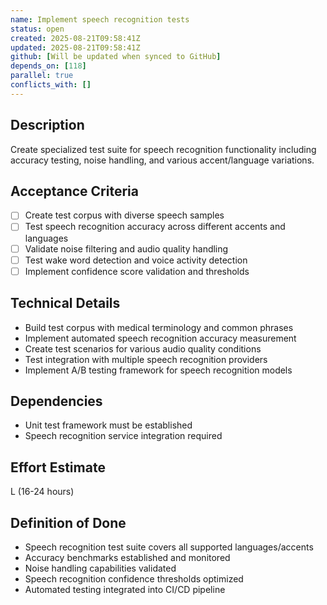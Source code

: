 ```yaml
---
name: Implement speech recognition tests
status: open
created: 2025-08-21T09:58:41Z
updated: 2025-08-21T09:58:41Z
github: [Will be updated when synced to GitHub]
depends_on: [118]
parallel: true
conflicts_with: []
---
```


## Description
Create specialized test suite for speech recognition functionality including accuracy testing, noise handling, and various accent/language variations.

## Acceptance Criteria
- [ ] Create test corpus with diverse speech samples
- [ ] Test speech recognition accuracy across different accents and languages
- [ ] Validate noise filtering and audio quality handling
- [ ] Test wake word detection and voice activity detection
- [ ] Implement confidence score validation and thresholds

## Technical Details
- Build test corpus with medical terminology and common phrases
- Implement automated speech recognition accuracy measurement
- Create test scenarios for various audio quality conditions
- Test integration with multiple speech recognition providers
- Implement A/B testing framework for speech recognition models

## Dependencies
- Unit test framework must be established
- Speech recognition service integration required

## Effort Estimate
L (16-24 hours)

## Definition of Done
- Speech recognition test suite covers all supported languages/accents
- Accuracy benchmarks established and monitored
- Noise handling capabilities validated
- Speech recognition confidence thresholds optimized
- Automated testing integrated into CI/CD pipeline